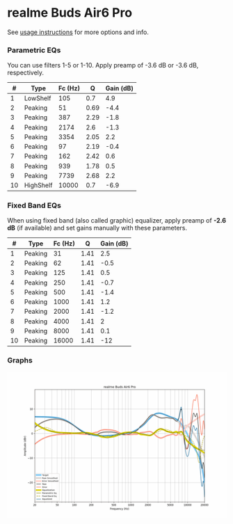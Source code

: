 # realme Buds Air6 Pro
See [usage instructions](https://github.com/jaakkopasanen/AutoEq#usage) for more options and info.

### Parametric EQs
You can use filters 1-5 or 1-10. Apply preamp of -3.6 dB or -3.6 dB, respectively.

|   # | Type      |   Fc (Hz) |    Q |   Gain (dB) |
|-----|-----------|-----------|------|-------------|
|   1 | LowShelf  |       105 | 0.7  |         4.9 |
|   2 | Peaking   |        51 | 0.69 |        -4.4 |
|   3 | Peaking   |       387 | 2.29 |        -1.8 |
|   4 | Peaking   |      2174 | 2.6  |        -1.3 |
|   5 | Peaking   |      3354 | 2.05 |         2.2 |
|   6 | Peaking   |        97 | 2.19 |        -0.4 |
|   7 | Peaking   |       162 | 2.42 |         0.6 |
|   8 | Peaking   |       939 | 1.78 |         0.5 |
|   9 | Peaking   |      7739 | 2.68 |         2.2 |
|  10 | HighShelf |     10000 | 0.7  |        -6.9 |

### Fixed Band EQs
When using fixed band (also called graphic) equalizer, apply preamp of **-2.6 dB** (if available) and set gains manually with these parameters.

|   # | Type    |   Fc (Hz) |    Q |   Gain (dB) |
|-----|---------|-----------|------|-------------|
|   1 | Peaking |        31 | 1.41 |         2.5 |
|   2 | Peaking |        62 | 1.41 |        -0.5 |
|   3 | Peaking |       125 | 1.41 |         0.5 |
|   4 | Peaking |       250 | 1.41 |        -0.7 |
|   5 | Peaking |       500 | 1.41 |        -1.4 |
|   6 | Peaking |      1000 | 1.41 |         1.2 |
|   7 | Peaking |      2000 | 1.41 |        -1.2 |
|   8 | Peaking |      4000 | 1.41 |         2   |
|   9 | Peaking |      8000 | 1.41 |         0.1 |
|  10 | Peaking |     16000 | 1.41 |       -12   |

### Graphs
![](./realme%20Buds%20Air6%20Pro.png)
